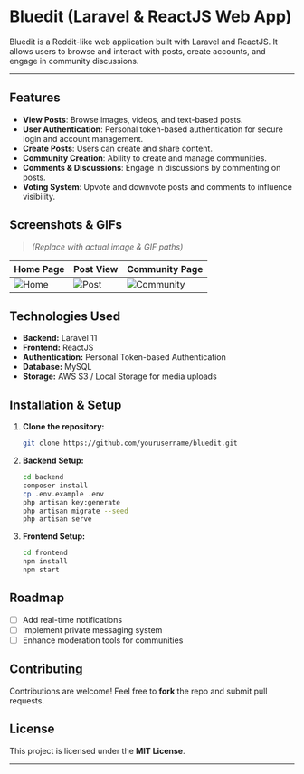 # Bluedit (Laravel & ReactJS Web App)

Bluedit is a Reddit-like web application built with Laravel and ReactJS. It allows users to browse and interact with posts, create accounts, and engage in community discussions.

---

## Features
- **View Posts**: Browse images, videos, and text-based posts.
- **User Authentication**: Personal token-based authentication for secure login and account management.
- **Create Posts**: Users can create and share content.
- **Community Creation**: Ability to create and manage communities.
- **Comments & Discussions**: Engage in discussions by commenting on posts.
- **Voting System**: Upvote and downvote posts and comments to influence visibility.

## Screenshots & GIFs
> *(Replace with actual image & GIF paths)*

| Home Page | Post View | Community Page |
|-----------|----------|---------------|
| ![Home](path/to/home-image.gif) | ![Post](path/to/post-image.gif) | ![Community](path/to/community-image.gif) |

## Technologies Used
- **Backend:** Laravel 11
- **Frontend:** ReactJS
- **Authentication:** Personal Token-based Authentication
- **Database:** MySQL
- **Storage:** AWS S3 / Local Storage for media uploads

## Installation & Setup
1. **Clone the repository:**
   ```sh
   git clone https://github.com/yourusername/bluedit.git
   ```
2. **Backend Setup:**
   ```sh
   cd backend
   composer install
   cp .env.example .env
   php artisan key:generate
   php artisan migrate --seed
   php artisan serve
   ```
3. **Frontend Setup:**
   ```sh
   cd frontend
   npm install
   npm start
   ```

## Roadmap
- [ ] Add real-time notifications
- [ ] Implement private messaging system
- [ ] Enhance moderation tools for communities

## Contributing
Contributions are welcome! Feel free to **fork** the repo and submit pull requests.

## License
This project is licensed under the **MIT License**.

---
